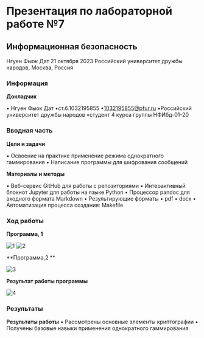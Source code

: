# Презентация по лабораторной работе №7
## Информационная безопасность

Нгуен Фыок Дат
21 октября 2023
Российский университет дружбы народов, Москва, Россия

###  Информация

**Докладчик**

• Нгуен Фыок Дат
•ст.б.1032195855
•1032195855@pfur.ru
•Российский университет дружбы народов
•студент 4 курса группы НФИбд-01-20

###  Вводная часть

**Цели и задачи**

• Освоение на практике применение режима однократного гаммирования
• Написание программы для шифрования сообщений

**Материалы и методы**

• Веб-сервис GitHub для работы с репозиториями
• Интерактивный блокнот Jupyter для работы на языке Python
• Процессор pandoc для входного формата Markdown
• Результирующие форматы
• pdf
• docx
• Автоматизация процесса создания: Makefile

### Ход работы

**Программа, 1**

![1](https://github.com/pdat278/lab07-info-secu/assets/83130956/bee3f991-2905-4754-acff-5dac81e43ef9)
![2](https://github.com/pdat278/lab07-info-secu/assets/83130956/91c1d792-70dd-4af7-a174-997a353da855)

**Программа,2 **

![3](https://github.com/pdat278/lab07-info-secu/assets/83130956/a4859330-09c3-44a7-a9d7-f2f17e324fbb)

**Результат работы программы**

![4](https://github.com/pdat278/lab07-info-secu/assets/83130956/86af444c-2c4d-4e04-ba7f-a4159dbe177a)

### Результаты

**Результаты работы**
• Рассмотрены основные элементы криптографии
• Получены базовые навыки применения однократного гаммирования

